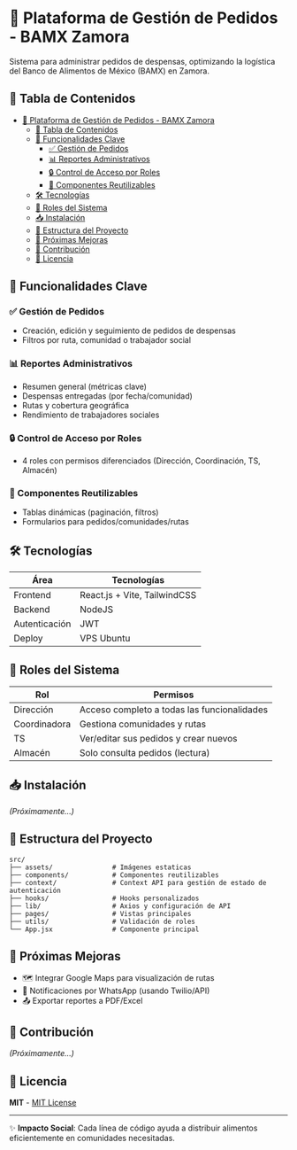 # 🍎 Plataforma de Gestión de Pedidos - BAMX Zamora

Sistema para administrar pedidos de despensas, optimizando la logística del Banco de Alimentos de México (BAMX) en Zamora.

## 📌 Tabla de Contenidos
- [🍎 Plataforma de Gestión de Pedidos - BAMX Zamora](#-plataforma-de-gestión-de-pedidos---bamx-zamora)
  - [📌 Tabla de Contenidos](#-tabla-de-contenidos)
  - [🌟 Funcionalidades Clave](#-funcionalidades-clave)
    - [✅ Gestión de Pedidos](#-gestión-de-pedidos)
    - [📊 Reportes Administrativos](#-reportes-administrativos)
    - [🔒 Control de Acceso por Roles](#-control-de-acceso-por-roles)
    - [🔄 Componentes Reutilizables](#-componentes-reutilizables)
  - [🛠️ Tecnologías](#️-tecnologías)
  - [🔐 Roles del Sistema](#-roles-del-sistema)
  - [📥 Instalación](#-instalación)
  - [📂 Estructura del Proyecto](#-estructura-del-proyecto)
  - [📌 Próximas Mejoras](#-próximas-mejoras)
  - [🤝 Contribución](#-contribución)
  - [📜 Licencia](#-licencia)

## 🌟 Funcionalidades Clave

### ✅ Gestión de Pedidos
- Creación, edición y seguimiento de pedidos de despensas
- Filtros por ruta, comunidad o trabajador social

### 📊 Reportes Administrativos
- Resumen general (métricas clave)
- Despensas entregadas (por fecha/comunidad)
- Rutas y cobertura geográfica
- Rendimiento de trabajadores sociales

### 🔒 Control de Acceso por Roles
- 4 roles con permisos diferenciados (Dirección, Coordinación, TS, Almacén)

### 🔄 Componentes Reutilizables
- Tablas dinámicas (paginación, filtros)
- Formularios para pedidos/comunidades/rutas

## 🛠️ Tecnologías

| Área           | Tecnologías         |
|----------------|---------------------|
| Frontend       | React.js + Vite, TailwindCSS |
| Backend        | NodeJS              |
| Autenticación  | JWT                 |
| Deploy         | VPS Ubuntu          |

## 🔐 Roles del Sistema

| Rol            | Permisos                                                                 |
|----------------|--------------------------------------------------------------------------|
| Dirección      | Acceso completo a todas las funcionalidades                             |
| Coordinadora   | Gestiona comunidades y rutas                                            |
| TS             | Ver/editar sus pedidos y crear nuevos                                   |
| Almacén        | Solo consulta pedidos (lectura)                                         |

## 📥 Instalación
*(Próximamente...)*

## 📂 Estructura del Proyecto

```plaintext
src/  
├── assets/               # Imágenes estaticas  
├── components/           # Componentes reutilizables  
├── context/              # Context API para gestión de estado de autenticación
├── hooks/                # Hooks personalizados
├── lib/                  # Axios y configuración de API
├── pages/                # Vistas principales  
├── utils/                # Validación de roles  
└── App.jsx               # Componente principal
```

## 📌 Próximas Mejoras
- 🗺️ Integrar Google Maps para visualización de rutas
- 📱 Notificaciones por WhatsApp (usando Twilio/API)
- 📤 Exportar reportes a PDF/Excel

## 🤝 Contribución
*(Próximamente...)*

## 📜 Licencia
**MIT** - [MIT License](https://opensource.org/licenses/MIT)

---

✨ **Impacto Social**: Cada línea de código ayuda a distribuir alimentos eficientemente en comunidades necesitadas.